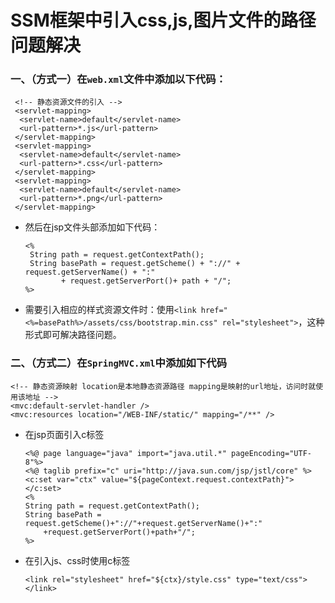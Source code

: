 # SSM框架中引入css,js,图片文件的路径问题解决

### 一、（方式一）在`web.xml`文件中添加以下代码：

     <!-- 静态资源文件的引入 -->
     <servlet-mapping>
      <servlet-name>default</servlet-name>
      <url-pattern>*.js</url-pattern>
     </servlet-mapping>
     <servlet-mapping>
      <servlet-name>default</servlet-name>
      <url-pattern>*.css</url-pattern>
     </servlet-mapping>
     <servlet-mapping>
      <servlet-name>default</servlet-name>
      <url-pattern>*.png</url-pattern>
     </servlet-mapping>


* 然后在jsp文件头部添加如下代码：

      <%
       String path = request.getContextPath();
       String basePath = request.getScheme() + "://" + request.getServerName() + ":" 
              + request.getServerPort()+ path + "/";
      %>

* 需要引入相应的样式资源文件时：使用`<link href="<%=basePath%>/assets/css/bootstrap.min.css" rel="stylesheet">`，这种形式即可解决路径问题。


### 二、（方式二）在`SpringMVC.xml`中添加如下代码

    <!-- 静态资源映射 location是本地静态资源路径 mapping是映射的url地址，访问时就使用该地址 -->
    <mvc:default-servlet-handler />
    <mvc:resources location="/WEB-INF/static/" mapping="/**" /> 

* 在jsp页面引入c标签

      <%@ page language="java" import="java.util.*" pageEncoding="UTF-8"%>
      <%@ taglib prefix="c" uri="http://java.sun.com/jsp/jstl/core" %>
      <c:set var="ctx" value="${pageContext.request.contextPath}"></c:set>
      <%
      String path = request.getContextPath();
      String basePath = request.getScheme()+"://"+request.getServerName()+":"
          +request.getServerPort()+path+"/";
      %>

* 在引入js、css时使用c标签

      <link rel="stylesheet" href="${ctx}/style.css" type="text/css"></link>









